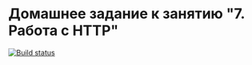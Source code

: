 # Домашнее задание к занятию "7. Работа с HTTP"

[![Build status](https://ci.appveyor.com/api/projects/status/ltgk1l9yqa7uii24?svg=true)](https://ci.appveyor.com/project/rbabarov/7http)


